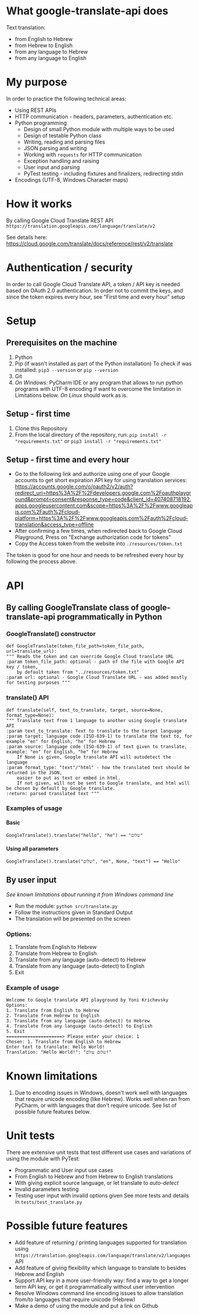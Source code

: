 # What google-translate-api does
Text translation:
 - from English to Hebrew
 - from Hebrew to English
 - from any language to Hebrew
 - from any language to English  

# My purpose
In order to practice the following technical areas:
 - Using REST APIs
 - HTTP communication - headers, parameters, authentication etc.
 - Python programming
    - Design of small Python module with multiple ways to be used
    - Design of testable Python class
    - Writing, reading and parsing files
    - JSON parsing and writing
    - Working with `requests` for HTTP communication
    - Exception handling and raising
    - User input and parsing 
    - PyTest testing - including fixtures and finalizers, redirecting stdin 
 - Encodings (UTF-8, Windows Character maps)

# How it works
By calling Google Cloud Translate REST API
`https://translation.googleapis.com/language/translate/v2`

See details here: https://cloud.google.com/translate/docs/reference/rest/v2/translate

# Authentication / security
In order to call Google Cloud Translate API, a token / API key is needed based on OAuth 2.0 authentication.  In order not to commit the keys, and since the token expires every hour, see "First time and every hour" setup

# Setup
## Prerequisites on the machine
1. Python
2. Pip (if wasn't installed as part of the Python installation)
To check if was installed:
`pip3 --version` or `pip --version`
3. Git
4. _On Windows:_ PyCharm IDE or any program that allows to run python programs with UTF-8 encoding if want to overcome the limitation in Limitations below. _On Linux_ should work as is.

## Setup - first time
1. Clone this Repository
2. From the local directory of the repository, run:
    `pip install -r "requirements.txt"` or `pip3 install -r "requirements.txt"`

## Setup - first time and every hour
 - Go to the following link and authorize using one of your Google accounts to get short expiration API key for using translation services:
    https://accounts.google.com/o/oauth2/v2/auth?redirect_uri=https%3A%2F%2Fdevelopers.google.com%2Foauthplayground&prompt=consent&response_type=code&client_id=407408718192.apps.googleusercontent.com&scope=https%3A%2F%2Fwww.googleapis.com%2Fauth%2Fcloud-platform+https%3A%2F%2Fwww.googleapis.com%2Fauth%2Fcloud-translation&access_type=offline
 - After confirming a few times, when redirected back to Google Cloud Playground, Press on "Exchange authorization code for tokens"
 - Copy the Access token from the website into `./resources/token.txt`

The token is good for one hour and needs to be refreshed every hour by following the process above.

# API
## By calling GoogleTranslate class of google-translate-api programmatically in Python
### GoogleTranslate() constructor
    def GoogleTranslate(token_file_path=token_file_path, url=translate_url):
    """ Reads the token and can override Google Cloud translate URL
    :param token_file_path: optional - path of the file with Google API key / token,
        by default taken from "../resources/token.txt"
    :param url: optional - Google Cloud Translate URL - was added mostly for testing purposes """
### translate() API
    def translate(self, text_to_translate, target, source=None, format_type=None):
    """ Translate text from 1 language to another using Google translate API
    :param text_to_translate: Text to translate to the target language
    :param target: language code (ISO-639-1) to translate the text to, for example "en" for English, "he" for Hebrew
    :param source: language code (ISO-639-1) of text given to translate, example: "en" for English, "he" for Hebrew
        If None is given, Google translate API will autodetect the language
    :param format_type: "text"/"html" - how the translated text should be returned in the JSON,
        easier to put as text or embed in html.
        If not given, will not be sent to Google translate, and html will be chosen by default by Google translate.
    :return: parsed translated text """

### Examples of usage
#### Basic
    GoogleTranslate().translate("hello", "he") == "שלום"
#### Using all parameters
    GoogleTranslate().translate("שלום", "en", None, "text") == "Hello"
    

## By user input
 _See known limitations about running it from Windows command line_
 - Run the module:
    `python src/translate.py`
 - Follow the instructions given in Standard Output
 - The translation will be presented on the screen
 
### Options: 
1. Translate from English to Hebrew
2. Translate from Hebrew to English
3. Translate from any language (auto-detect) to Hebrew
4. Translate from any language (auto-detect) to English
5. Exit 

### Example of usage
    Welcome to Google translate API playground by Yoni Krichevsky
    Options:
    1. Translate from English to Hebrew
    2. Translate from Hebrew to English
    3. Translate from any language (auto-detect) to Hebrew
    4. Translate from any language (auto-detect) to English
    5. Exit 
    =====================> Please enter your choice: 1
    Chosen: 1. Translate from English to Hebrew
    Enter text to translate: Hello World!
    Translation: "Hello World!": "שלום עולם!"

# Known limitations
1. Due to encoding issues in Windows, doesn't work well with languages that require unicode encoding (like Hebrew).  Works well when ran from PyCharm, or with languages that don't require unicode. See list of possible future features below.

# Unit tests
There are extensive unit tests that test different use cases and variations of using the module with PyTest: 
 - Programmatic and User input use cases
 - From English to Hebrew and from Hebrew to English translations
 - With giving explicit source language, or let translate to _auto-detect_
 - Invalid parameters testing
 - Testing user input with invalid options given
See more tests and details in `tests/test_translate.py`

# Possible future features
 - Add feature of returning / printing languages supported for translation using `https://translation.googleapis.com/language/translate/v2/languages` API
 - Add feature of giving flexibility which language to translate to besides Hebrew and English
 - Support API key in a more user-friendly way: find a way to get a longer term API key, or get it programmatically without user intervention 
 - Resolve Windows command line encoding issues to allow translation from/to languages that require unicode (Hebrew)
 - Make a demo of using the module and put a link on Github
